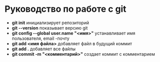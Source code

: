 # Руководство по работе с git

* **git init** инициализирует репозиторий
* **git --version** показывает версию git 
* **git config --global user.name "<имя>"** устанавливает имя пользователя, email -почту
* **git add <имя файла>** добавляет файл в будущий коммит
* **git add .** добавляет все файлы
* **git commit -m "<комментарий>"** создает коммит с комментарием